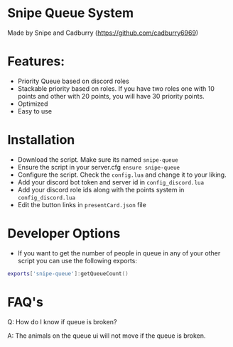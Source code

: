 # Snipe Queue System

Made by Snipe and Cadburry (https://github.com/cadburry6969)

# Features:
- Priority Queue based on discord roles
- Stackable priority based on roles. If you have two roles one with 10 points and other with 20 points, you will have 30 priority points.
- Optimized
- Easy to use

# Installation

- Download the script. Make sure its named `snipe-queue`
- Ensure the script in your server.cfg `ensure snipe-queue`
- Configure the script. Check the `config.lua` and change it to your liking.
- Add your discord bot token and server id in `config_discord.lua`
- Add your discord role ids along with the points system in `config_discord.lua`
- Edit the button links in `presentCard.json` file

# Developer Options

- If you want to get the number of people in queue in any of your other script you can use the following exports:
```lua
exports['snipe-queue']:getQueueCount()
```

# FAQ's

Q: How do I know if queue is broken?

A: The animals on the queue ui will not move if the queue is broken.